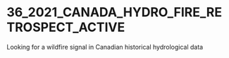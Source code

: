 # 36_2021_CANADA_HYDRO_FIRE_RETROSPECT_ACTIVE
Looking for a wildfire signal in Canadian historical hydrological data
